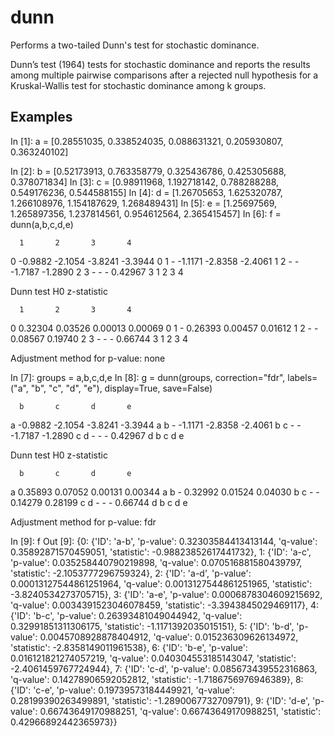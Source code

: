 # dunn
Performs a two-tailed Dunn's test for stochastic dominance.

Dunn’s test (1964) tests for stochastic dominance and reports the results
among multiple pairwise comparisons after a rejected null hypothesis for a
Kruskal-Wallis test for stochastic dominance among k groups.

Examples
--------
In [1]: a = [0.28551035, 0.338524035, 0.088631321, 0.205930807, 0.363240102]

In [2]: b = [0.52173913, 0.763358779, 0.325436786, 0.425305688, 0.378071834]
In [3]: c = [0.98911968, 1.192718142, 0.788288288, 0.549176236, 0.544588155]
In [4]: d = [1.26705653, 1.625320787, 1.266108976, 1.154187629, 1.268489431]
In [5]: e = [1.25697569, 1.265897356, 1.237814561, 0.954612564, 2.365415457]
In [6]: f = dunn(a,b,c,d,e)

      1       2       3       4       
   0  -0.9882 -2.1054 -3.8241 -3.3944 0
   1  -       -1.1171 -2.8358 -2.4061 1
   2  -       -       -1.7187 -1.2890 2
   3  -       -       -       0.42967 3
      1       2       3       4       

Dunn test H0 z-statistic


      1       2       3       4       
   0  0.32304 0.03526 0.00013 0.00069 0
   1  -       0.26393 0.00457 0.01612 1
   2  -       -       0.08567 0.19740 2
   3  -       -       -       0.66744 3
      1       2       3       4       

Adjustment method for p-value: none

In [7]: groups = a,b,c,d,e
In [8]: g = dunn(groups,
                 correction="fdr",
                 labels=("a", "b", "c", "d", "e"),
                 display=True,
                 save=False)

      b       c       d       e       
   a  -0.9882 -2.1054 -3.8241 -3.3944 a
   b  -       -1.1171 -2.8358 -2.4061 b
   c  -       -       -1.7187 -1.2890 c
   d  -       -       -       0.42967 d
      b       c       d       e       

Dunn test H0 z-statistic


      b       c       d       e       
   a  0.35893 0.07052 0.00131 0.00344 a
   b  -       0.32992 0.01524 0.04030 b
   c  -       -       0.14279 0.28199 c
   d  -       -       -       0.66744 d
      b       c       d       e       

Adjustment method for p-value: fdr

In [9]: f
Out [9]:
{0: {'ID': 'a-b',
  'p-value': 0.32303584413413144,
  'q-value': 0.35892871570459051,
  'statistic': -0.98823852617441732},
 1: {'ID': 'a-c',
  'p-value': 0.035258440790219898,
  'q-value': 0.070516881580439797,
  'statistic': -2.1053777296759324},
 2: {'ID': 'a-d',
  'p-value': 0.00013127544861251964,
  'q-value': 0.0013127544861251965,
  'statistic': -3.8240534273705715},
 3: {'ID': 'a-e',
  'p-value': 0.0006878304609215692,
  'q-value': 0.0034391523046078459,
  'statistic': -3.3943845029469117},
 4: {'ID': 'b-c',
  'p-value': 0.26393481049044942,
  'q-value': 0.32991851311306175,
  'statistic': -1.1171392035015151},
 5: {'ID': 'b-d',
  'p-value': 0.0045708928878404912,
  'q-value': 0.015236309626134972,
  'statistic': -2.8358149011961538},
 6: {'ID': 'b-e',
  'p-value': 0.016121821274057219,
  'q-value': 0.040304553185143047,
  'statistic': -2.4061459767724944},
 7: {'ID': 'c-d',
  'p-value': 0.085673439552316863,
  'q-value': 0.14278906592052812,
  'statistic': -1.7186756976946389},
 8: {'ID': 'c-e',
  'p-value': 0.19739573184449921,
  'q-value': 0.28199390263499891,
  'statistic': -1.2890067732709791},
 9: {'ID': 'd-e',
  'p-value': 0.66743649170988251,
  'q-value': 0.66743649170988251,
  'statistic': 0.42966892442365973}}
